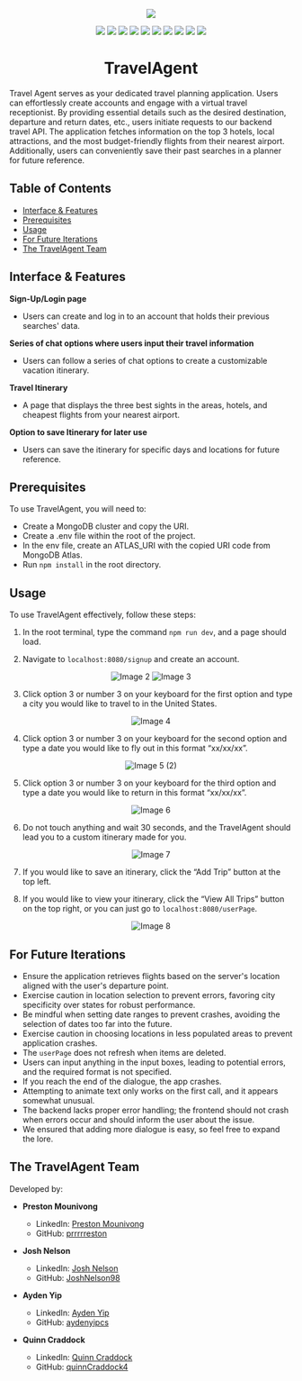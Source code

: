 <p align="center">
  <img src="build/Assets/1.png">
</p>

<p align="center">
  <img src="https://img.shields.io/badge/React-61dafb"> <img src="https://img.shields.io/badge/Node.js-43853d"> <img src="https://img.shields.io/badge/Express-000000">
  <img src="https://img.shields.io/badge/HTML-e34c26"> <img src="https://img.shields.io/badge/CSS-563d7c"> <img src="https://img.shields.io/badge/Bcrypt-8a83ad">
  <img src="https://img.shields.io/badge/Cookies-326ce5"> <img src="https://img.shields.io/badge/MongoDB-4ea94b"> <img src="https://img.shields.io/badge/Mongoose-880000">
  <img src="https://img.shields.io/badge/Webpack-8dd6f9">
</p>

<h1 align="center">TravelAgent</h1>

Travel Agent serves as your dedicated travel planning application. Users can effortlessly create accounts and engage with a virtual travel receptionist. By providing essential details such as the desired destination, departure and return dates, etc., users initiate requests to our backend travel API. The application fetches information on the top 3 hotels, local attractions, and the most budget-friendly flights from their nearest airport. Additionally, users can conveniently save their past searches in a planner for future reference.

## Table of Contents
- [Interface & Features](#interface--features)
- [Prerequisites](#prerequisites)
- [Usage](#usage)
- [For Future Iterations](#for-future-iterations)
- [The TravelAgent Team](#the-TravelAgent-team)

## Interface & Features

**Sign-Up/Login page**
- Users can create and log in to an account that holds their previous searches' data.

**Series of chat options where users input their travel information**
- Users can follow a series of chat options to create a customizable vacation itinerary.

**Travel Itinerary**
- A page that displays the three best sights in the areas, hotels, and cheapest flights from your nearest airport.

**Option to save Itinerary for later use**
- Users can save the itinerary for specific days and locations for future reference.

## Prerequisites

To use TravelAgent, you will need to:

- Create a MongoDB cluster and copy the URI.
- Create a .env file within the root of the project.
- In the env file, create an ATLAS_URI with the copied URI code from MongoDB Atlas.
- Run `npm install` in the root directory.

## Usage

To use TravelAgent effectively, follow these steps:

1. In the root terminal, type the command `npm run dev`, and a page should load.

2. Navigate to `localhost:8080/signup` and create an account.

<p align="center">
  <img src="build/Assets/2.png" alt="Image 2">
  <img src="build/Assets/3.png" alt="Image 3">
</p>

3. Click option 3 or number 3 on your keyboard for the first option and type a city you would like to travel to in the United States.

<p align="center">
  <img src="build/Assets/4.png" alt="Image 4">
</p>

4. Click option 3 or number 3 on your keyboard for the second option and type a date you would like to fly out in this format “xx/xx/xx”.

<p align="center">
  <img src="build/Assets/5%20(2).png" alt="Image 5 (2)">
</p>

5. Click option 3 or number 3 on your keyboard for the third option and type a date you would like to return in this format “xx/xx/xx”.

<p align="center">
  <img src="build/Assets/6.png" alt="Image 6">
</p>

6. Do not touch anything and wait 30 seconds, and the TravelAgent should lead you to a custom itinerary made for you.

<p align="center">
  <img src="build/Assets/7.png" alt="Image 7">
</p>

7. If you would like to save an itinerary, click the “Add Trip” button at the top left.

8. If you would like to view your itinerary, click the “View All Trips” button on the top right, or you can just go to `localhost:8080/userPage`.

<p align="center">
  <img src="build/Assets/8.png" alt="Image 8">
</p>

## For Future Iterations
- Ensure the application retrieves flights based on the server's location aligned with the user's departure point.
- Exercise caution in location selection to prevent errors, favoring city specificity over states for robust performance.
- Be mindful when setting date ranges to prevent crashes, avoiding the selection of dates too far into the future.
- Exercise caution in choosing locations in less populated areas to prevent application crashes.
- The `userPage` does not refresh when items are deleted.
- Users can input anything in the input boxes, leading to potential errors, and the required format is not specified.
- If you reach the end of the dialogue, the app crashes.
- Attempting to animate text only works on the first call, and it appears somewhat unusual.
- The backend lacks proper error handling; the frontend should not crash when errors occur and should inform the user about the issue.
- We ensured that adding more dialogue is easy, so feel free to expand the lore.

## The TravelAgent Team

Developed by:

- **Preston Mounivong**
  - LinkedIn: [Preston Mounivong](https://www.linkedin.com/in/prestonmounivong/)
  - GitHub: [prrrrreston](https://github.com/prrrrreston)

- **Josh Nelson**
  - LinkedIn: [Josh Nelson](https://www.linkedin.com/in/joshnelson98/)
  - GitHub: [JoshNelson98](https://github.com/JoshNelson98)

- **Ayden Yip**
  - LinkedIn: [Ayden Yip](https://www.linkedin.com/in/aydenyip/)
  - GitHub: [aydenyipcs](https://github.com/aydenyipcs)

- **Quinn Craddock**
  - LinkedIn: [Quinn Craddock](https://www.linkedin.com/in/quinn-craddock4/)
  - GitHub: [quinnCraddock4](https://github.com/quinnCraddock4)
